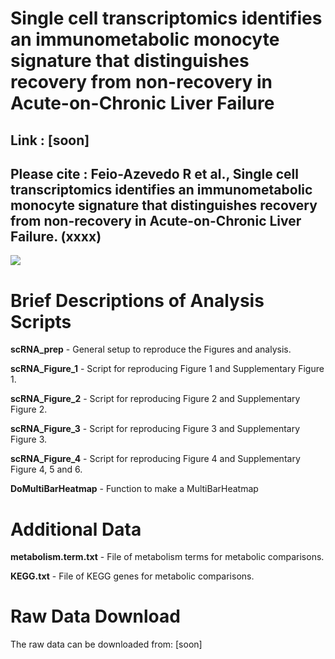 # Single cell transcriptomics identifies an immunometabolic monocyte signature that distinguishes recovery from non-recovery in Acute-on-Chronic Liver Failure
## **Link** : [soon]
## Please cite : Feio-Azevedo R et al., Single cell transcriptomics identifies an immunometabolic monocyte signature that distinguishes recovery from non-recovery in Acute-on-Chronic Liver Failure.  (xxxx) <br/>
![](Abstract.png)

# Brief Descriptions of Analysis Scripts
**scRNA_prep** - General setup to reproduce the Figures and analysis.

**scRNA_Figure_1** - Script for reproducing Figure 1 and Supplementary Figure 1.

**scRNA_Figure_2** - Script for reproducing Figure 2 and Supplementary Figure 2.

**scRNA_Figure_3** - Script for reproducing Figure 3 and Supplementary Figure 3.

**scRNA_Figure_4** - Script for reproducing Figure 4 and Supplementary Figure 4, 5 and 6.

**DoMultiBarHeatmap** - Function to make a MultiBarHeatmap

# Additional Data 
**metabolism.term.txt** - File of metabolism terms for metabolic comparisons.

**KEGG.txt** - File of KEGG genes for metabolic comparisons.

# Raw Data Download
The raw data can be downloaded from: [soon]

